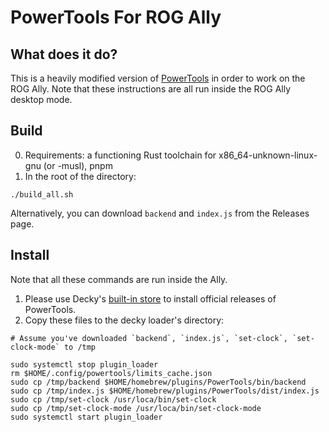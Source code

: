# PowerTools For ROG Ally

## What does it do?

This is a heavily modified version of [PowerTools](https://git.ngni.us/NG-SD-Plugins/PowerTools.git) in order to work
on the ROG Ally. Note that these instructions are all run inside the ROG Ally desktop mode.

## Build

0. Requirements: a functioning Rust toolchain for x86_64-unknown-linux-gnu (or -musl), pnpm
1. In the root of the directory:
```shell
./build_all.sh
```

Alternatively, you can download `backend` and `index.js` from the Releases page.

## Install
Note that all these commands are run inside the Ally.

1. Please use Decky's [built-in store](https://plugins.deckbrew.xyz/) to install official releases of PowerTools.
2. Copy these files to the decky loader's directory:
```shell
# Assume you've downloaded `backend`, `index.js`, `set-clock`, `set-clock-mode` to /tmp

sudo systemctl stop plugin_loader
rm $HOME/.config/powertools/limits_cache.json
sudo cp /tmp/backend $HOME/homebrew/plugins/PowerTools/bin/backend
sudo cp /tmp/index.js $HOME/homebrew/plugins/PowerTools/dist/index.js
sudo cp /tmp/set-clock /usr/loca/bin/set-clock
sudo cp /tmp/set-clock-mode /usr/loca/bin/set-clock-mode
sudo systemctl start plugin_loader
```

